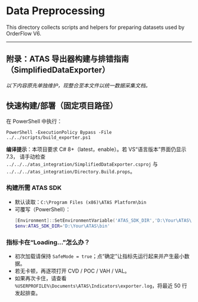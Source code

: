 # Data Preprocessing

This directory collects scripts and helpers for preparing datasets used by OrderFlow V6.

---
## 附录：ATAS 导出器构建与排错指南（SimplifiedDataExporter）
*以下内容原先单独维护，现整合至本文件以统一数据采集文档。*

## 快速构建/部署（固定项目路径）
在 PowerShell 中执行：
```
PowerShell -ExecutionPolicy Bypass -File ../../scripts/build_exporter.ps1
```

**编译提示**：本项目要求 C# 8+（<LangVersion>latest</LangVersion>，<Nullable>enable</Nullable>）。若 VS“语言版本”界面仍显示 7.3，
请手动检查 `../../../atas_integration/SimplifiedDataExporter.csproj` 与 `../../../atas_integration/Directory.Build.props`。

### 构建所需 ATAS SDK
- 默认读取：`C:\Program Files (x86)\ATAS Platform\bin`
- 可覆写（PowerShell）：
  ```powershell
  [Environment]::SetEnvironmentVariable('ATAS_SDK_DIR','D:\Your\ATAS\bin',[EnvironmentVariableTarget]::User)
  $env:ATAS_SDK_DIR='D:\Your\ATAS\bin'
  ```
### 指标卡在“Loading…”怎么办？
- 初次加载请保持 `SafeMode = true`；点“确定”让指标先运行起来并产生最小数据。
- 若无卡顿，再逐项打开 CVD / POC / VAH / VAL。
- 如果再次卡住，请查看 `%USERPROFILE%\Documents\ATAS\Indicators\exporter.log`，将最近 50 行发起排查。
